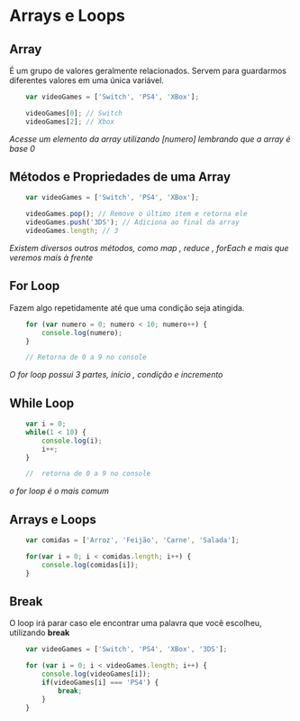 # Arrays e Loops

## Array

É um grupo de valores geralmente relacionados. Servem para
guardarmos diferentes valores em uma única variável.

```js
    var videoGames = ['Switch', 'PS4', 'XBox'];

    videoGames[0]; // Switch
    videoGames[2]; // Xbox
```

*Acesse um elemento da array*
*utilizando [numero]*
*lembrando que a array é*
*base 0*

## Métodos e Propriedades de uma Array

```js
    var videoGames = ['Switch', 'PS4', 'XBox'];

    videoGames.pop(); // Remove o último item e retorna ele
    videoGames.push('3DS'); // Adiciona ao final da array
    videoGames.length; // 3
```

*Existem diversos outros métodos,*
*como map , reduce , forEach e*
*mais que veremos mais à frente*

## For Loop

Fazem algo repetidamente até que uma condição seja atingida.

```js
    for (var numero = 0; numero < 10; numero++) {
        console.log(numero);
    }

    // Retorna de 0 a 9 no console
```

*O for loop possui 3 partes,*
*início , condição e incremento*

## While Loop

```js
    var i = 0;
    while(1 < 10) {
        console.log(i);
        i++;
    }

    //  retorna de 0 a 9 no console
```

*o for loop é o mais comum*

## Arrays e Loops

```js
    var comidas = ['Arroz', 'Feijão', 'Carne', 'Salada'];

    for(var i = 0; i < comidas.length; i++) {
        console.log(comidas[i]);
    }
```

## Break

O loop irá parar caso ele encontrar uma palavra
que você escolheu, utilizando **break**

```js
    var videoGames = ['Switch', 'PS4', 'XBox', '3DS'];

    for (var i = 0; i < videoGames.length; i++) {
        console.log(videoGames[i]);
        if(videoGames[i] === 'PS4') {
            break;
        }
    }
```